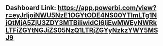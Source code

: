 ## Dashboard Link: https://app.powerbi.com/view?r=eyJrIjoiNWU5NzE1OGYtODE4NS00YTlmLTg1NjQtMjA5ZjU3ZDY3MTBiIiwidCI6IjEwMWEyNWRkLTFiZGYtNGJiZS05NzQ1LTRjZGYyNzkzYWY5MSJ9
